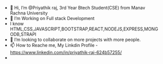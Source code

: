 - 👋 Hi, I’m @Priyathik raj, 3rd Year Btech Student(CSE) from Manav Rachna University
- 👀 I’m Working on Full stack Development
- I know HTML,CSS,JAVASCRIPT,BOOTSTRAP,REACT,NODEJS,EXPRESS,MONGODB,STRAPI
- 💞️ I’m looking to collaborate on more projects with more people.
- 📫 How to Reache me, My Linkdin Profile - https://www.linkedin.com/in/priyathik-raj-624b57255/
- 

<!---
PriyathikGit/PriyathikGit is a ✨ special ✨ repository because its `README.md` (this file) appears on your GitHub profile.
You can click the Preview link to take a look at your changes.
--->
